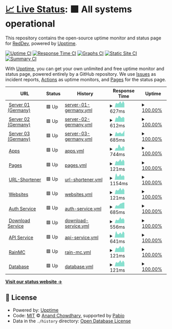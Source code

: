 # [📈 Live Status](https://Re2Dev.github.io/Uptime-Monitor): <!--live status--> **🟩 All systems operational**

This repository contains the open-source uptime monitor and status page for [RedDev](https://about.re2dev.de/github), powered by [Upptime](https://github.com/upptime/upptime).

[![Uptime CI](https://github.com/Re2Dev/Uptime-Monitor/workflows/Uptime%20CI/badge.svg)](https://github.com/Re2Dev/Uptime-Monitor/actions?query=workflow%3A%22Uptime+CI%22)
[![Response Time CI](https://github.com/Re2Dev/Uptime-Monitor/workflows/Response%20Time%20CI/badge.svg)](https://github.com/Re2Dev/Uptime-Monitor/actions?query=workflow%3A%22Response+Time+CI%22)
[![Graphs CI](https://github.com/Re2Dev/Uptime-Monitor/workflows/Graphs%20CI/badge.svg)](https://github.com/Re2Dev/Uptime-Monitor/actions?query=workflow%3A%22Graphs+CI%22)
[![Static Site CI](https://github.com/Re2Dev/Uptime-Monitor/workflows/Static%20Site%20CI/badge.svg)](https://github.com/Re2Dev/Uptime-Monitor/actions?query=workflow%3A%22Static+Site+CI%22)
[![Summary CI](https://github.com/Re2Dev/Uptime-Monitor/workflows/Summary%20CI/badge.svg)](https://github.com/Re2Dev/Uptime-Monitor/actions?query=workflow%3A%22Summary+CI%22)

With [Upptime](https://upptime.js.org), you can get your own unlimited and free uptime monitor and status page, powered entirely by a GitHub repository. We use [Issues](https://github.com/Re2Dev/Uptime-Monitor/issues) as incident reports, [Actions](https://github.com/Re2Dev/Uptime-Monitor/actions) as uptime monitors, and [Pages](https://Re2Dev.github.io/Uptime-Monitor) for the status page.

<!--start: status pages-->
<!-- This summary is generated by Upptime (https://github.com/upptime/upptime) -->
<!-- Do not edit this manually, your changes will be overwritten -->
<!-- prettier-ignore -->
| URL | Status | History | Response Time | Uptime |
| --- | ------ | ------- | ------------- | ------ |
| <img alt="" src="https://icons.duckduckgo.com/ip3/de-01.host.re2volve.de.ico" height="13"> [Server 01 (Germany)](https://DE-01.host.re2volve.de/status) | 🟩 Up | [server-01-germany.yml](https://github.com/Re2Dev/Uptime-Monitor/commits/HEAD/history/server-01-germany.yml) | <details><summary><img alt="Response time graph" src="./graphs/server-01-germany/response-time-week.png" height="20"> 627ms</summary><br><a href="https://Re2Dev.github.io/Uptime-Monitor/history/server-01-germany"><img alt="Response time 691" src="https://img.shields.io/endpoint?url=https%3A%2F%2Fraw.githubusercontent.com%2FRe2Dev%2FUptime-Monitor%2FHEAD%2Fapi%2Fserver-01-germany%2Fresponse-time.json"></a><br><a href="https://Re2Dev.github.io/Uptime-Monitor/history/server-01-germany"><img alt="24-hour response time 530" src="https://img.shields.io/endpoint?url=https%3A%2F%2Fraw.githubusercontent.com%2FRe2Dev%2FUptime-Monitor%2FHEAD%2Fapi%2Fserver-01-germany%2Fresponse-time-day.json"></a><br><a href="https://Re2Dev.github.io/Uptime-Monitor/history/server-01-germany"><img alt="7-day response time 627" src="https://img.shields.io/endpoint?url=https%3A%2F%2Fraw.githubusercontent.com%2FRe2Dev%2FUptime-Monitor%2FHEAD%2Fapi%2Fserver-01-germany%2Fresponse-time-week.json"></a><br><a href="https://Re2Dev.github.io/Uptime-Monitor/history/server-01-germany"><img alt="30-day response time 675" src="https://img.shields.io/endpoint?url=https%3A%2F%2Fraw.githubusercontent.com%2FRe2Dev%2FUptime-Monitor%2FHEAD%2Fapi%2Fserver-01-germany%2Fresponse-time-month.json"></a><br><a href="https://Re2Dev.github.io/Uptime-Monitor/history/server-01-germany"><img alt="1-year response time 691" src="https://img.shields.io/endpoint?url=https%3A%2F%2Fraw.githubusercontent.com%2FRe2Dev%2FUptime-Monitor%2FHEAD%2Fapi%2Fserver-01-germany%2Fresponse-time-year.json"></a></details> | <details><summary><a href="https://Re2Dev.github.io/Uptime-Monitor/history/server-01-germany">100.00%</a></summary><a href="https://Re2Dev.github.io/Uptime-Monitor/history/server-01-germany"><img alt="All-time uptime 98.93%" src="https://img.shields.io/endpoint?url=https%3A%2F%2Fraw.githubusercontent.com%2FRe2Dev%2FUptime-Monitor%2FHEAD%2Fapi%2Fserver-01-germany%2Fuptime.json"></a><br><a href="https://Re2Dev.github.io/Uptime-Monitor/history/server-01-germany"><img alt="24-hour uptime 100.00%" src="https://img.shields.io/endpoint?url=https%3A%2F%2Fraw.githubusercontent.com%2FRe2Dev%2FUptime-Monitor%2FHEAD%2Fapi%2Fserver-01-germany%2Fuptime-day.json"></a><br><a href="https://Re2Dev.github.io/Uptime-Monitor/history/server-01-germany"><img alt="7-day uptime 100.00%" src="https://img.shields.io/endpoint?url=https%3A%2F%2Fraw.githubusercontent.com%2FRe2Dev%2FUptime-Monitor%2FHEAD%2Fapi%2Fserver-01-germany%2Fuptime-week.json"></a><br><a href="https://Re2Dev.github.io/Uptime-Monitor/history/server-01-germany"><img alt="30-day uptime 98.08%" src="https://img.shields.io/endpoint?url=https%3A%2F%2Fraw.githubusercontent.com%2FRe2Dev%2FUptime-Monitor%2FHEAD%2Fapi%2Fserver-01-germany%2Fuptime-month.json"></a><br><a href="https://Re2Dev.github.io/Uptime-Monitor/history/server-01-germany"><img alt="1-year uptime 98.93%" src="https://img.shields.io/endpoint?url=https%3A%2F%2Fraw.githubusercontent.com%2FRe2Dev%2FUptime-Monitor%2FHEAD%2Fapi%2Fserver-01-germany%2Fuptime-year.json"></a></details>
| <img alt="" src="https://icons.duckduckgo.com/ip3/de-02.host.re2volve.de.ico" height="13"> [Server 02 (Germany)](https://DE-02.host.re2volve.de/status) | 🟩 Up | [server-02-germany.yml](https://github.com/Re2Dev/Uptime-Monitor/commits/HEAD/history/server-02-germany.yml) | <details><summary><img alt="Response time graph" src="./graphs/server-02-germany/response-time-week.png" height="20"> 612ms</summary><br><a href="https://Re2Dev.github.io/Uptime-Monitor/history/server-02-germany"><img alt="Response time 666" src="https://img.shields.io/endpoint?url=https%3A%2F%2Fraw.githubusercontent.com%2FRe2Dev%2FUptime-Monitor%2FHEAD%2Fapi%2Fserver-02-germany%2Fresponse-time.json"></a><br><a href="https://Re2Dev.github.io/Uptime-Monitor/history/server-02-germany"><img alt="24-hour response time 527" src="https://img.shields.io/endpoint?url=https%3A%2F%2Fraw.githubusercontent.com%2FRe2Dev%2FUptime-Monitor%2FHEAD%2Fapi%2Fserver-02-germany%2Fresponse-time-day.json"></a><br><a href="https://Re2Dev.github.io/Uptime-Monitor/history/server-02-germany"><img alt="7-day response time 612" src="https://img.shields.io/endpoint?url=https%3A%2F%2Fraw.githubusercontent.com%2FRe2Dev%2FUptime-Monitor%2FHEAD%2Fapi%2Fserver-02-germany%2Fresponse-time-week.json"></a><br><a href="https://Re2Dev.github.io/Uptime-Monitor/history/server-02-germany"><img alt="30-day response time 634" src="https://img.shields.io/endpoint?url=https%3A%2F%2Fraw.githubusercontent.com%2FRe2Dev%2FUptime-Monitor%2FHEAD%2Fapi%2Fserver-02-germany%2Fresponse-time-month.json"></a><br><a href="https://Re2Dev.github.io/Uptime-Monitor/history/server-02-germany"><img alt="1-year response time 666" src="https://img.shields.io/endpoint?url=https%3A%2F%2Fraw.githubusercontent.com%2FRe2Dev%2FUptime-Monitor%2FHEAD%2Fapi%2Fserver-02-germany%2Fresponse-time-year.json"></a></details> | <details><summary><a href="https://Re2Dev.github.io/Uptime-Monitor/history/server-02-germany">100.00%</a></summary><a href="https://Re2Dev.github.io/Uptime-Monitor/history/server-02-germany"><img alt="All-time uptime 98.93%" src="https://img.shields.io/endpoint?url=https%3A%2F%2Fraw.githubusercontent.com%2FRe2Dev%2FUptime-Monitor%2FHEAD%2Fapi%2Fserver-02-germany%2Fuptime.json"></a><br><a href="https://Re2Dev.github.io/Uptime-Monitor/history/server-02-germany"><img alt="24-hour uptime 100.00%" src="https://img.shields.io/endpoint?url=https%3A%2F%2Fraw.githubusercontent.com%2FRe2Dev%2FUptime-Monitor%2FHEAD%2Fapi%2Fserver-02-germany%2Fuptime-day.json"></a><br><a href="https://Re2Dev.github.io/Uptime-Monitor/history/server-02-germany"><img alt="7-day uptime 100.00%" src="https://img.shields.io/endpoint?url=https%3A%2F%2Fraw.githubusercontent.com%2FRe2Dev%2FUptime-Monitor%2FHEAD%2Fapi%2Fserver-02-germany%2Fuptime-week.json"></a><br><a href="https://Re2Dev.github.io/Uptime-Monitor/history/server-02-germany"><img alt="30-day uptime 98.08%" src="https://img.shields.io/endpoint?url=https%3A%2F%2Fraw.githubusercontent.com%2FRe2Dev%2FUptime-Monitor%2FHEAD%2Fapi%2Fserver-02-germany%2Fuptime-month.json"></a><br><a href="https://Re2Dev.github.io/Uptime-Monitor/history/server-02-germany"><img alt="1-year uptime 98.93%" src="https://img.shields.io/endpoint?url=https%3A%2F%2Fraw.githubusercontent.com%2FRe2Dev%2FUptime-Monitor%2FHEAD%2Fapi%2Fserver-02-germany%2Fuptime-year.json"></a></details>
| <img alt="" src="https://icons.duckduckgo.com/ip3/de-03.host.re2volve.de.ico" height="13"> [Server 03 (Germany)](https://DE-03.host.re2volve.de/status) | 🟩 Up | [server-03-germany.yml](https://github.com/Re2Dev/Uptime-Monitor/commits/HEAD/history/server-03-germany.yml) | <details><summary><img alt="Response time graph" src="./graphs/server-03-germany/response-time-week.png" height="20"> 685ms</summary><br><a href="https://Re2Dev.github.io/Uptime-Monitor/history/server-03-germany"><img alt="Response time 651" src="https://img.shields.io/endpoint?url=https%3A%2F%2Fraw.githubusercontent.com%2FRe2Dev%2FUptime-Monitor%2FHEAD%2Fapi%2Fserver-03-germany%2Fresponse-time.json"></a><br><a href="https://Re2Dev.github.io/Uptime-Monitor/history/server-03-germany"><img alt="24-hour response time 839" src="https://img.shields.io/endpoint?url=https%3A%2F%2Fraw.githubusercontent.com%2FRe2Dev%2FUptime-Monitor%2FHEAD%2Fapi%2Fserver-03-germany%2Fresponse-time-day.json"></a><br><a href="https://Re2Dev.github.io/Uptime-Monitor/history/server-03-germany"><img alt="7-day response time 685" src="https://img.shields.io/endpoint?url=https%3A%2F%2Fraw.githubusercontent.com%2FRe2Dev%2FUptime-Monitor%2FHEAD%2Fapi%2Fserver-03-germany%2Fresponse-time-week.json"></a><br><a href="https://Re2Dev.github.io/Uptime-Monitor/history/server-03-germany"><img alt="30-day response time 674" src="https://img.shields.io/endpoint?url=https%3A%2F%2Fraw.githubusercontent.com%2FRe2Dev%2FUptime-Monitor%2FHEAD%2Fapi%2Fserver-03-germany%2Fresponse-time-month.json"></a><br><a href="https://Re2Dev.github.io/Uptime-Monitor/history/server-03-germany"><img alt="1-year response time 651" src="https://img.shields.io/endpoint?url=https%3A%2F%2Fraw.githubusercontent.com%2FRe2Dev%2FUptime-Monitor%2FHEAD%2Fapi%2Fserver-03-germany%2Fresponse-time-year.json"></a></details> | <details><summary><a href="https://Re2Dev.github.io/Uptime-Monitor/history/server-03-germany">100.00%</a></summary><a href="https://Re2Dev.github.io/Uptime-Monitor/history/server-03-germany"><img alt="All-time uptime 98.93%" src="https://img.shields.io/endpoint?url=https%3A%2F%2Fraw.githubusercontent.com%2FRe2Dev%2FUptime-Monitor%2FHEAD%2Fapi%2Fserver-03-germany%2Fuptime.json"></a><br><a href="https://Re2Dev.github.io/Uptime-Monitor/history/server-03-germany"><img alt="24-hour uptime 100.00%" src="https://img.shields.io/endpoint?url=https%3A%2F%2Fraw.githubusercontent.com%2FRe2Dev%2FUptime-Monitor%2FHEAD%2Fapi%2Fserver-03-germany%2Fuptime-day.json"></a><br><a href="https://Re2Dev.github.io/Uptime-Monitor/history/server-03-germany"><img alt="7-day uptime 100.00%" src="https://img.shields.io/endpoint?url=https%3A%2F%2Fraw.githubusercontent.com%2FRe2Dev%2FUptime-Monitor%2FHEAD%2Fapi%2Fserver-03-germany%2Fuptime-week.json"></a><br><a href="https://Re2Dev.github.io/Uptime-Monitor/history/server-03-germany"><img alt="30-day uptime 98.08%" src="https://img.shields.io/endpoint?url=https%3A%2F%2Fraw.githubusercontent.com%2FRe2Dev%2FUptime-Monitor%2FHEAD%2Fapi%2Fserver-03-germany%2Fuptime-month.json"></a><br><a href="https://Re2Dev.github.io/Uptime-Monitor/history/server-03-germany"><img alt="1-year uptime 98.93%" src="https://img.shields.io/endpoint?url=https%3A%2F%2Fraw.githubusercontent.com%2FRe2Dev%2FUptime-Monitor%2FHEAD%2Fapi%2Fserver-03-germany%2Fuptime-year.json"></a></details>
| <img alt="" src="https://icons.duckduckgo.com/ip3/status.re2volve.de.ico" height="13"> [Apps](https://status.re2volve.de/api/apps) | 🟩 Up | [apps.yml](https://github.com/Re2Dev/Uptime-Monitor/commits/HEAD/history/apps.yml) | <details><summary><img alt="Response time graph" src="./graphs/apps/response-time-week.png" height="20"> 744ms</summary><br><a href="https://Re2Dev.github.io/Uptime-Monitor/history/apps"><img alt="Response time 667" src="https://img.shields.io/endpoint?url=https%3A%2F%2Fraw.githubusercontent.com%2FRe2Dev%2FUptime-Monitor%2FHEAD%2Fapi%2Fapps%2Fresponse-time.json"></a><br><a href="https://Re2Dev.github.io/Uptime-Monitor/history/apps"><img alt="24-hour response time 429" src="https://img.shields.io/endpoint?url=https%3A%2F%2Fraw.githubusercontent.com%2FRe2Dev%2FUptime-Monitor%2FHEAD%2Fapi%2Fapps%2Fresponse-time-day.json"></a><br><a href="https://Re2Dev.github.io/Uptime-Monitor/history/apps"><img alt="7-day response time 744" src="https://img.shields.io/endpoint?url=https%3A%2F%2Fraw.githubusercontent.com%2FRe2Dev%2FUptime-Monitor%2FHEAD%2Fapi%2Fapps%2Fresponse-time-week.json"></a><br><a href="https://Re2Dev.github.io/Uptime-Monitor/history/apps"><img alt="30-day response time 684" src="https://img.shields.io/endpoint?url=https%3A%2F%2Fraw.githubusercontent.com%2FRe2Dev%2FUptime-Monitor%2FHEAD%2Fapi%2Fapps%2Fresponse-time-month.json"></a><br><a href="https://Re2Dev.github.io/Uptime-Monitor/history/apps"><img alt="1-year response time 667" src="https://img.shields.io/endpoint?url=https%3A%2F%2Fraw.githubusercontent.com%2FRe2Dev%2FUptime-Monitor%2FHEAD%2Fapi%2Fapps%2Fresponse-time-year.json"></a></details> | <details><summary><a href="https://Re2Dev.github.io/Uptime-Monitor/history/apps">100.00%</a></summary><a href="https://Re2Dev.github.io/Uptime-Monitor/history/apps"><img alt="All-time uptime 98.93%" src="https://img.shields.io/endpoint?url=https%3A%2F%2Fraw.githubusercontent.com%2FRe2Dev%2FUptime-Monitor%2FHEAD%2Fapi%2Fapps%2Fuptime.json"></a><br><a href="https://Re2Dev.github.io/Uptime-Monitor/history/apps"><img alt="24-hour uptime 100.00%" src="https://img.shields.io/endpoint?url=https%3A%2F%2Fraw.githubusercontent.com%2FRe2Dev%2FUptime-Monitor%2FHEAD%2Fapi%2Fapps%2Fuptime-day.json"></a><br><a href="https://Re2Dev.github.io/Uptime-Monitor/history/apps"><img alt="7-day uptime 100.00%" src="https://img.shields.io/endpoint?url=https%3A%2F%2Fraw.githubusercontent.com%2FRe2Dev%2FUptime-Monitor%2FHEAD%2Fapi%2Fapps%2Fuptime-week.json"></a><br><a href="https://Re2Dev.github.io/Uptime-Monitor/history/apps"><img alt="30-day uptime 98.09%" src="https://img.shields.io/endpoint?url=https%3A%2F%2Fraw.githubusercontent.com%2FRe2Dev%2FUptime-Monitor%2FHEAD%2Fapi%2Fapps%2Fuptime-month.json"></a><br><a href="https://Re2Dev.github.io/Uptime-Monitor/history/apps"><img alt="1-year uptime 98.93%" src="https://img.shields.io/endpoint?url=https%3A%2F%2Fraw.githubusercontent.com%2FRe2Dev%2FUptime-Monitor%2FHEAD%2Fapi%2Fapps%2Fuptime-year.json"></a></details>
| <img alt="" src="https://icons.duckduckgo.com/ip3/status.re2volve.de.ico" height="13"> [Pages](https://status.re2volve.de/api/pages) | 🟩 Up | [pages.yml](https://github.com/Re2Dev/Uptime-Monitor/commits/HEAD/history/pages.yml) | <details><summary><img alt="Response time graph" src="./graphs/pages/response-time-week.png" height="20"> 121ms</summary><br><a href="https://Re2Dev.github.io/Uptime-Monitor/history/pages"><img alt="Response time 125" src="https://img.shields.io/endpoint?url=https%3A%2F%2Fraw.githubusercontent.com%2FRe2Dev%2FUptime-Monitor%2FHEAD%2Fapi%2Fpages%2Fresponse-time.json"></a><br><a href="https://Re2Dev.github.io/Uptime-Monitor/history/pages"><img alt="24-hour response time 103" src="https://img.shields.io/endpoint?url=https%3A%2F%2Fraw.githubusercontent.com%2FRe2Dev%2FUptime-Monitor%2FHEAD%2Fapi%2Fpages%2Fresponse-time-day.json"></a><br><a href="https://Re2Dev.github.io/Uptime-Monitor/history/pages"><img alt="7-day response time 121" src="https://img.shields.io/endpoint?url=https%3A%2F%2Fraw.githubusercontent.com%2FRe2Dev%2FUptime-Monitor%2FHEAD%2Fapi%2Fpages%2Fresponse-time-week.json"></a><br><a href="https://Re2Dev.github.io/Uptime-Monitor/history/pages"><img alt="30-day response time 128" src="https://img.shields.io/endpoint?url=https%3A%2F%2Fraw.githubusercontent.com%2FRe2Dev%2FUptime-Monitor%2FHEAD%2Fapi%2Fpages%2Fresponse-time-month.json"></a><br><a href="https://Re2Dev.github.io/Uptime-Monitor/history/pages"><img alt="1-year response time 125" src="https://img.shields.io/endpoint?url=https%3A%2F%2Fraw.githubusercontent.com%2FRe2Dev%2FUptime-Monitor%2FHEAD%2Fapi%2Fpages%2Fresponse-time-year.json"></a></details> | <details><summary><a href="https://Re2Dev.github.io/Uptime-Monitor/history/pages">100.00%</a></summary><a href="https://Re2Dev.github.io/Uptime-Monitor/history/pages"><img alt="All-time uptime 98.93%" src="https://img.shields.io/endpoint?url=https%3A%2F%2Fraw.githubusercontent.com%2FRe2Dev%2FUptime-Monitor%2FHEAD%2Fapi%2Fpages%2Fuptime.json"></a><br><a href="https://Re2Dev.github.io/Uptime-Monitor/history/pages"><img alt="24-hour uptime 100.00%" src="https://img.shields.io/endpoint?url=https%3A%2F%2Fraw.githubusercontent.com%2FRe2Dev%2FUptime-Monitor%2FHEAD%2Fapi%2Fpages%2Fuptime-day.json"></a><br><a href="https://Re2Dev.github.io/Uptime-Monitor/history/pages"><img alt="7-day uptime 100.00%" src="https://img.shields.io/endpoint?url=https%3A%2F%2Fraw.githubusercontent.com%2FRe2Dev%2FUptime-Monitor%2FHEAD%2Fapi%2Fpages%2Fuptime-week.json"></a><br><a href="https://Re2Dev.github.io/Uptime-Monitor/history/pages"><img alt="30-day uptime 98.09%" src="https://img.shields.io/endpoint?url=https%3A%2F%2Fraw.githubusercontent.com%2FRe2Dev%2FUptime-Monitor%2FHEAD%2Fapi%2Fpages%2Fuptime-month.json"></a><br><a href="https://Re2Dev.github.io/Uptime-Monitor/history/pages"><img alt="1-year uptime 98.93%" src="https://img.shields.io/endpoint?url=https%3A%2F%2Fraw.githubusercontent.com%2FRe2Dev%2FUptime-Monitor%2FHEAD%2Fapi%2Fpages%2Fuptime-year.json"></a></details>
| <img alt="" src="https://icons.duckduckgo.com/ip3/link.re2volve.de.ico" height="13"> [URL-Shortener](https://link.re2volve.de/status) | 🟩 Up | [url-shortener.yml](https://github.com/Re2Dev/Uptime-Monitor/commits/HEAD/history/url-shortener.yml) | <details><summary><img alt="Response time graph" src="./graphs/url-shortener/response-time-week.png" height="20"> 1154ms</summary><br><a href="https://Re2Dev.github.io/Uptime-Monitor/history/url-shortener"><img alt="Response time 665" src="https://img.shields.io/endpoint?url=https%3A%2F%2Fraw.githubusercontent.com%2FRe2Dev%2FUptime-Monitor%2FHEAD%2Fapi%2Furl-shortener%2Fresponse-time.json"></a><br><a href="https://Re2Dev.github.io/Uptime-Monitor/history/url-shortener"><img alt="24-hour response time 4458" src="https://img.shields.io/endpoint?url=https%3A%2F%2Fraw.githubusercontent.com%2FRe2Dev%2FUptime-Monitor%2FHEAD%2Fapi%2Furl-shortener%2Fresponse-time-day.json"></a><br><a href="https://Re2Dev.github.io/Uptime-Monitor/history/url-shortener"><img alt="7-day response time 1154" src="https://img.shields.io/endpoint?url=https%3A%2F%2Fraw.githubusercontent.com%2FRe2Dev%2FUptime-Monitor%2FHEAD%2Fapi%2Furl-shortener%2Fresponse-time-week.json"></a><br><a href="https://Re2Dev.github.io/Uptime-Monitor/history/url-shortener"><img alt="30-day response time 769" src="https://img.shields.io/endpoint?url=https%3A%2F%2Fraw.githubusercontent.com%2FRe2Dev%2FUptime-Monitor%2FHEAD%2Fapi%2Furl-shortener%2Fresponse-time-month.json"></a><br><a href="https://Re2Dev.github.io/Uptime-Monitor/history/url-shortener"><img alt="1-year response time 665" src="https://img.shields.io/endpoint?url=https%3A%2F%2Fraw.githubusercontent.com%2FRe2Dev%2FUptime-Monitor%2FHEAD%2Fapi%2Furl-shortener%2Fresponse-time-year.json"></a></details> | <details><summary><a href="https://Re2Dev.github.io/Uptime-Monitor/history/url-shortener">100.00%</a></summary><a href="https://Re2Dev.github.io/Uptime-Monitor/history/url-shortener"><img alt="All-time uptime 98.93%" src="https://img.shields.io/endpoint?url=https%3A%2F%2Fraw.githubusercontent.com%2FRe2Dev%2FUptime-Monitor%2FHEAD%2Fapi%2Furl-shortener%2Fuptime.json"></a><br><a href="https://Re2Dev.github.io/Uptime-Monitor/history/url-shortener"><img alt="24-hour uptime 100.00%" src="https://img.shields.io/endpoint?url=https%3A%2F%2Fraw.githubusercontent.com%2FRe2Dev%2FUptime-Monitor%2FHEAD%2Fapi%2Furl-shortener%2Fuptime-day.json"></a><br><a href="https://Re2Dev.github.io/Uptime-Monitor/history/url-shortener"><img alt="7-day uptime 100.00%" src="https://img.shields.io/endpoint?url=https%3A%2F%2Fraw.githubusercontent.com%2FRe2Dev%2FUptime-Monitor%2FHEAD%2Fapi%2Furl-shortener%2Fuptime-week.json"></a><br><a href="https://Re2Dev.github.io/Uptime-Monitor/history/url-shortener"><img alt="30-day uptime 98.09%" src="https://img.shields.io/endpoint?url=https%3A%2F%2Fraw.githubusercontent.com%2FRe2Dev%2FUptime-Monitor%2FHEAD%2Fapi%2Furl-shortener%2Fuptime-month.json"></a><br><a href="https://Re2Dev.github.io/Uptime-Monitor/history/url-shortener"><img alt="1-year uptime 98.93%" src="https://img.shields.io/endpoint?url=https%3A%2F%2Fraw.githubusercontent.com%2FRe2Dev%2FUptime-Monitor%2FHEAD%2Fapi%2Furl-shortener%2Fuptime-year.json"></a></details>
| <img alt="" src="https://icons.duckduckgo.com/ip3/status.re2volve.de.ico" height="13"> [Websites](https://status.re2volve.de/api/websites) | 🟩 Up | [websites.yml](https://github.com/Re2Dev/Uptime-Monitor/commits/HEAD/history/websites.yml) | <details><summary><img alt="Response time graph" src="./graphs/websites/response-time-week.png" height="20"> 121ms</summary><br><a href="https://Re2Dev.github.io/Uptime-Monitor/history/websites"><img alt="Response time 126" src="https://img.shields.io/endpoint?url=https%3A%2F%2Fraw.githubusercontent.com%2FRe2Dev%2FUptime-Monitor%2FHEAD%2Fapi%2Fwebsites%2Fresponse-time.json"></a><br><a href="https://Re2Dev.github.io/Uptime-Monitor/history/websites"><img alt="24-hour response time 105" src="https://img.shields.io/endpoint?url=https%3A%2F%2Fraw.githubusercontent.com%2FRe2Dev%2FUptime-Monitor%2FHEAD%2Fapi%2Fwebsites%2Fresponse-time-day.json"></a><br><a href="https://Re2Dev.github.io/Uptime-Monitor/history/websites"><img alt="7-day response time 121" src="https://img.shields.io/endpoint?url=https%3A%2F%2Fraw.githubusercontent.com%2FRe2Dev%2FUptime-Monitor%2FHEAD%2Fapi%2Fwebsites%2Fresponse-time-week.json"></a><br><a href="https://Re2Dev.github.io/Uptime-Monitor/history/websites"><img alt="30-day response time 128" src="https://img.shields.io/endpoint?url=https%3A%2F%2Fraw.githubusercontent.com%2FRe2Dev%2FUptime-Monitor%2FHEAD%2Fapi%2Fwebsites%2Fresponse-time-month.json"></a><br><a href="https://Re2Dev.github.io/Uptime-Monitor/history/websites"><img alt="1-year response time 126" src="https://img.shields.io/endpoint?url=https%3A%2F%2Fraw.githubusercontent.com%2FRe2Dev%2FUptime-Monitor%2FHEAD%2Fapi%2Fwebsites%2Fresponse-time-year.json"></a></details> | <details><summary><a href="https://Re2Dev.github.io/Uptime-Monitor/history/websites">100.00%</a></summary><a href="https://Re2Dev.github.io/Uptime-Monitor/history/websites"><img alt="All-time uptime 98.94%" src="https://img.shields.io/endpoint?url=https%3A%2F%2Fraw.githubusercontent.com%2FRe2Dev%2FUptime-Monitor%2FHEAD%2Fapi%2Fwebsites%2Fuptime.json"></a><br><a href="https://Re2Dev.github.io/Uptime-Monitor/history/websites"><img alt="24-hour uptime 100.00%" src="https://img.shields.io/endpoint?url=https%3A%2F%2Fraw.githubusercontent.com%2FRe2Dev%2FUptime-Monitor%2FHEAD%2Fapi%2Fwebsites%2Fuptime-day.json"></a><br><a href="https://Re2Dev.github.io/Uptime-Monitor/history/websites"><img alt="7-day uptime 100.00%" src="https://img.shields.io/endpoint?url=https%3A%2F%2Fraw.githubusercontent.com%2FRe2Dev%2FUptime-Monitor%2FHEAD%2Fapi%2Fwebsites%2Fuptime-week.json"></a><br><a href="https://Re2Dev.github.io/Uptime-Monitor/history/websites"><img alt="30-day uptime 98.09%" src="https://img.shields.io/endpoint?url=https%3A%2F%2Fraw.githubusercontent.com%2FRe2Dev%2FUptime-Monitor%2FHEAD%2Fapi%2Fwebsites%2Fuptime-month.json"></a><br><a href="https://Re2Dev.github.io/Uptime-Monitor/history/websites"><img alt="1-year uptime 98.94%" src="https://img.shields.io/endpoint?url=https%3A%2F%2Fraw.githubusercontent.com%2FRe2Dev%2FUptime-Monitor%2FHEAD%2Fapi%2Fwebsites%2Fuptime-year.json"></a></details>
| <img alt="" src="https://icons.duckduckgo.com/ip3/auth.re2volve.de.ico" height="13"> [Auth Service](https://auth.re2volve.de/status) | 🟩 Up | [auth-service.yml](https://github.com/Re2Dev/Uptime-Monitor/commits/HEAD/history/auth-service.yml) | <details><summary><img alt="Response time graph" src="./graphs/auth-service/response-time-week.png" height="20"> 685ms</summary><br><a href="https://Re2Dev.github.io/Uptime-Monitor/history/auth-service"><img alt="Response time 625" src="https://img.shields.io/endpoint?url=https%3A%2F%2Fraw.githubusercontent.com%2FRe2Dev%2FUptime-Monitor%2FHEAD%2Fapi%2Fauth-service%2Fresponse-time.json"></a><br><a href="https://Re2Dev.github.io/Uptime-Monitor/history/auth-service"><img alt="24-hour response time 525" src="https://img.shields.io/endpoint?url=https%3A%2F%2Fraw.githubusercontent.com%2FRe2Dev%2FUptime-Monitor%2FHEAD%2Fapi%2Fauth-service%2Fresponse-time-day.json"></a><br><a href="https://Re2Dev.github.io/Uptime-Monitor/history/auth-service"><img alt="7-day response time 685" src="https://img.shields.io/endpoint?url=https%3A%2F%2Fraw.githubusercontent.com%2FRe2Dev%2FUptime-Monitor%2FHEAD%2Fapi%2Fauth-service%2Fresponse-time-week.json"></a><br><a href="https://Re2Dev.github.io/Uptime-Monitor/history/auth-service"><img alt="30-day response time 646" src="https://img.shields.io/endpoint?url=https%3A%2F%2Fraw.githubusercontent.com%2FRe2Dev%2FUptime-Monitor%2FHEAD%2Fapi%2Fauth-service%2Fresponse-time-month.json"></a><br><a href="https://Re2Dev.github.io/Uptime-Monitor/history/auth-service"><img alt="1-year response time 625" src="https://img.shields.io/endpoint?url=https%3A%2F%2Fraw.githubusercontent.com%2FRe2Dev%2FUptime-Monitor%2FHEAD%2Fapi%2Fauth-service%2Fresponse-time-year.json"></a></details> | <details><summary><a href="https://Re2Dev.github.io/Uptime-Monitor/history/auth-service">100.00%</a></summary><a href="https://Re2Dev.github.io/Uptime-Monitor/history/auth-service"><img alt="All-time uptime 98.94%" src="https://img.shields.io/endpoint?url=https%3A%2F%2Fraw.githubusercontent.com%2FRe2Dev%2FUptime-Monitor%2FHEAD%2Fapi%2Fauth-service%2Fuptime.json"></a><br><a href="https://Re2Dev.github.io/Uptime-Monitor/history/auth-service"><img alt="24-hour uptime 100.00%" src="https://img.shields.io/endpoint?url=https%3A%2F%2Fraw.githubusercontent.com%2FRe2Dev%2FUptime-Monitor%2FHEAD%2Fapi%2Fauth-service%2Fuptime-day.json"></a><br><a href="https://Re2Dev.github.io/Uptime-Monitor/history/auth-service"><img alt="7-day uptime 100.00%" src="https://img.shields.io/endpoint?url=https%3A%2F%2Fraw.githubusercontent.com%2FRe2Dev%2FUptime-Monitor%2FHEAD%2Fapi%2Fauth-service%2Fuptime-week.json"></a><br><a href="https://Re2Dev.github.io/Uptime-Monitor/history/auth-service"><img alt="30-day uptime 98.09%" src="https://img.shields.io/endpoint?url=https%3A%2F%2Fraw.githubusercontent.com%2FRe2Dev%2FUptime-Monitor%2FHEAD%2Fapi%2Fauth-service%2Fuptime-month.json"></a><br><a href="https://Re2Dev.github.io/Uptime-Monitor/history/auth-service"><img alt="1-year uptime 98.94%" src="https://img.shields.io/endpoint?url=https%3A%2F%2Fraw.githubusercontent.com%2FRe2Dev%2FUptime-Monitor%2FHEAD%2Fapi%2Fauth-service%2Fuptime-year.json"></a></details>
| <img alt="" src="https://icons.duckduckgo.com/ip3/get.re2volve.de.ico" height="13"> [Download Service](https://get.re2volve.de/status) | 🟩 Up | [download-service.yml](https://github.com/Re2Dev/Uptime-Monitor/commits/HEAD/history/download-service.yml) | <details><summary><img alt="Response time graph" src="./graphs/download-service/response-time-week.png" height="20"> 556ms</summary><br><a href="https://Re2Dev.github.io/Uptime-Monitor/history/download-service"><img alt="Response time 602" src="https://img.shields.io/endpoint?url=https%3A%2F%2Fraw.githubusercontent.com%2FRe2Dev%2FUptime-Monitor%2FHEAD%2Fapi%2Fdownload-service%2Fresponse-time.json"></a><br><a href="https://Re2Dev.github.io/Uptime-Monitor/history/download-service"><img alt="24-hour response time 549" src="https://img.shields.io/endpoint?url=https%3A%2F%2Fraw.githubusercontent.com%2FRe2Dev%2FUptime-Monitor%2FHEAD%2Fapi%2Fdownload-service%2Fresponse-time-day.json"></a><br><a href="https://Re2Dev.github.io/Uptime-Monitor/history/download-service"><img alt="7-day response time 556" src="https://img.shields.io/endpoint?url=https%3A%2F%2Fraw.githubusercontent.com%2FRe2Dev%2FUptime-Monitor%2FHEAD%2Fapi%2Fdownload-service%2Fresponse-time-week.json"></a><br><a href="https://Re2Dev.github.io/Uptime-Monitor/history/download-service"><img alt="30-day response time 599" src="https://img.shields.io/endpoint?url=https%3A%2F%2Fraw.githubusercontent.com%2FRe2Dev%2FUptime-Monitor%2FHEAD%2Fapi%2Fdownload-service%2Fresponse-time-month.json"></a><br><a href="https://Re2Dev.github.io/Uptime-Monitor/history/download-service"><img alt="1-year response time 602" src="https://img.shields.io/endpoint?url=https%3A%2F%2Fraw.githubusercontent.com%2FRe2Dev%2FUptime-Monitor%2FHEAD%2Fapi%2Fdownload-service%2Fresponse-time-year.json"></a></details> | <details><summary><a href="https://Re2Dev.github.io/Uptime-Monitor/history/download-service">100.00%</a></summary><a href="https://Re2Dev.github.io/Uptime-Monitor/history/download-service"><img alt="All-time uptime 98.94%" src="https://img.shields.io/endpoint?url=https%3A%2F%2Fraw.githubusercontent.com%2FRe2Dev%2FUptime-Monitor%2FHEAD%2Fapi%2Fdownload-service%2Fuptime.json"></a><br><a href="https://Re2Dev.github.io/Uptime-Monitor/history/download-service"><img alt="24-hour uptime 100.00%" src="https://img.shields.io/endpoint?url=https%3A%2F%2Fraw.githubusercontent.com%2FRe2Dev%2FUptime-Monitor%2FHEAD%2Fapi%2Fdownload-service%2Fuptime-day.json"></a><br><a href="https://Re2Dev.github.io/Uptime-Monitor/history/download-service"><img alt="7-day uptime 100.00%" src="https://img.shields.io/endpoint?url=https%3A%2F%2Fraw.githubusercontent.com%2FRe2Dev%2FUptime-Monitor%2FHEAD%2Fapi%2Fdownload-service%2Fuptime-week.json"></a><br><a href="https://Re2Dev.github.io/Uptime-Monitor/history/download-service"><img alt="30-day uptime 98.09%" src="https://img.shields.io/endpoint?url=https%3A%2F%2Fraw.githubusercontent.com%2FRe2Dev%2FUptime-Monitor%2FHEAD%2Fapi%2Fdownload-service%2Fuptime-month.json"></a><br><a href="https://Re2Dev.github.io/Uptime-Monitor/history/download-service"><img alt="1-year uptime 98.94%" src="https://img.shields.io/endpoint?url=https%3A%2F%2Fraw.githubusercontent.com%2FRe2Dev%2FUptime-Monitor%2FHEAD%2Fapi%2Fdownload-service%2Fuptime-year.json"></a></details>
| <img alt="" src="https://icons.duckduckgo.com/ip3/api.re2volve.de.ico" height="13"> [API Service](https://api.re2volve.de/status) | 🟩 Up | [api-service.yml](https://github.com/Re2Dev/Uptime-Monitor/commits/HEAD/history/api-service.yml) | <details><summary><img alt="Response time graph" src="./graphs/api-service/response-time-week.png" height="20"> 641ms</summary><br><a href="https://Re2Dev.github.io/Uptime-Monitor/history/api-service"><img alt="Response time 629" src="https://img.shields.io/endpoint?url=https%3A%2F%2Fraw.githubusercontent.com%2FRe2Dev%2FUptime-Monitor%2FHEAD%2Fapi%2Fapi-service%2Fresponse-time.json"></a><br><a href="https://Re2Dev.github.io/Uptime-Monitor/history/api-service"><img alt="24-hour response time 926" src="https://img.shields.io/endpoint?url=https%3A%2F%2Fraw.githubusercontent.com%2FRe2Dev%2FUptime-Monitor%2FHEAD%2Fapi%2Fapi-service%2Fresponse-time-day.json"></a><br><a href="https://Re2Dev.github.io/Uptime-Monitor/history/api-service"><img alt="7-day response time 641" src="https://img.shields.io/endpoint?url=https%3A%2F%2Fraw.githubusercontent.com%2FRe2Dev%2FUptime-Monitor%2FHEAD%2Fapi%2Fapi-service%2Fresponse-time-week.json"></a><br><a href="https://Re2Dev.github.io/Uptime-Monitor/history/api-service"><img alt="30-day response time 667" src="https://img.shields.io/endpoint?url=https%3A%2F%2Fraw.githubusercontent.com%2FRe2Dev%2FUptime-Monitor%2FHEAD%2Fapi%2Fapi-service%2Fresponse-time-month.json"></a><br><a href="https://Re2Dev.github.io/Uptime-Monitor/history/api-service"><img alt="1-year response time 629" src="https://img.shields.io/endpoint?url=https%3A%2F%2Fraw.githubusercontent.com%2FRe2Dev%2FUptime-Monitor%2FHEAD%2Fapi%2Fapi-service%2Fresponse-time-year.json"></a></details> | <details><summary><a href="https://Re2Dev.github.io/Uptime-Monitor/history/api-service">100.00%</a></summary><a href="https://Re2Dev.github.io/Uptime-Monitor/history/api-service"><img alt="All-time uptime 98.94%" src="https://img.shields.io/endpoint?url=https%3A%2F%2Fraw.githubusercontent.com%2FRe2Dev%2FUptime-Monitor%2FHEAD%2Fapi%2Fapi-service%2Fuptime.json"></a><br><a href="https://Re2Dev.github.io/Uptime-Monitor/history/api-service"><img alt="24-hour uptime 100.00%" src="https://img.shields.io/endpoint?url=https%3A%2F%2Fraw.githubusercontent.com%2FRe2Dev%2FUptime-Monitor%2FHEAD%2Fapi%2Fapi-service%2Fuptime-day.json"></a><br><a href="https://Re2Dev.github.io/Uptime-Monitor/history/api-service"><img alt="7-day uptime 100.00%" src="https://img.shields.io/endpoint?url=https%3A%2F%2Fraw.githubusercontent.com%2FRe2Dev%2FUptime-Monitor%2FHEAD%2Fapi%2Fapi-service%2Fuptime-week.json"></a><br><a href="https://Re2Dev.github.io/Uptime-Monitor/history/api-service"><img alt="30-day uptime 98.09%" src="https://img.shields.io/endpoint?url=https%3A%2F%2Fraw.githubusercontent.com%2FRe2Dev%2FUptime-Monitor%2FHEAD%2Fapi%2Fapi-service%2Fuptime-month.json"></a><br><a href="https://Re2Dev.github.io/Uptime-Monitor/history/api-service"><img alt="1-year uptime 98.94%" src="https://img.shields.io/endpoint?url=https%3A%2F%2Fraw.githubusercontent.com%2FRe2Dev%2FUptime-Monitor%2FHEAD%2Fapi%2Fapi-service%2Fuptime-year.json"></a></details>
| <img alt="" src="https://icons.duckduckgo.com/ip3/status.re2volve.de.ico" height="13"> [RainMC](https://status.re2volve.de/api/rainmc) | 🟩 Up | [rain-mc.yml](https://github.com/Re2Dev/Uptime-Monitor/commits/HEAD/history/rain-mc.yml) | <details><summary><img alt="Response time graph" src="./graphs/rain-mc/response-time-week.png" height="20"> 121ms</summary><br><a href="https://Re2Dev.github.io/Uptime-Monitor/history/rain-mc"><img alt="Response time 126" src="https://img.shields.io/endpoint?url=https%3A%2F%2Fraw.githubusercontent.com%2FRe2Dev%2FUptime-Monitor%2FHEAD%2Fapi%2Frain-mc%2Fresponse-time.json"></a><br><a href="https://Re2Dev.github.io/Uptime-Monitor/history/rain-mc"><img alt="24-hour response time 104" src="https://img.shields.io/endpoint?url=https%3A%2F%2Fraw.githubusercontent.com%2FRe2Dev%2FUptime-Monitor%2FHEAD%2Fapi%2Frain-mc%2Fresponse-time-day.json"></a><br><a href="https://Re2Dev.github.io/Uptime-Monitor/history/rain-mc"><img alt="7-day response time 121" src="https://img.shields.io/endpoint?url=https%3A%2F%2Fraw.githubusercontent.com%2FRe2Dev%2FUptime-Monitor%2FHEAD%2Fapi%2Frain-mc%2Fresponse-time-week.json"></a><br><a href="https://Re2Dev.github.io/Uptime-Monitor/history/rain-mc"><img alt="30-day response time 128" src="https://img.shields.io/endpoint?url=https%3A%2F%2Fraw.githubusercontent.com%2FRe2Dev%2FUptime-Monitor%2FHEAD%2Fapi%2Frain-mc%2Fresponse-time-month.json"></a><br><a href="https://Re2Dev.github.io/Uptime-Monitor/history/rain-mc"><img alt="1-year response time 126" src="https://img.shields.io/endpoint?url=https%3A%2F%2Fraw.githubusercontent.com%2FRe2Dev%2FUptime-Monitor%2FHEAD%2Fapi%2Frain-mc%2Fresponse-time-year.json"></a></details> | <details><summary><a href="https://Re2Dev.github.io/Uptime-Monitor/history/rain-mc">100.00%</a></summary><a href="https://Re2Dev.github.io/Uptime-Monitor/history/rain-mc"><img alt="All-time uptime 98.94%" src="https://img.shields.io/endpoint?url=https%3A%2F%2Fraw.githubusercontent.com%2FRe2Dev%2FUptime-Monitor%2FHEAD%2Fapi%2Frain-mc%2Fuptime.json"></a><br><a href="https://Re2Dev.github.io/Uptime-Monitor/history/rain-mc"><img alt="24-hour uptime 100.00%" src="https://img.shields.io/endpoint?url=https%3A%2F%2Fraw.githubusercontent.com%2FRe2Dev%2FUptime-Monitor%2FHEAD%2Fapi%2Frain-mc%2Fuptime-day.json"></a><br><a href="https://Re2Dev.github.io/Uptime-Monitor/history/rain-mc"><img alt="7-day uptime 100.00%" src="https://img.shields.io/endpoint?url=https%3A%2F%2Fraw.githubusercontent.com%2FRe2Dev%2FUptime-Monitor%2FHEAD%2Fapi%2Frain-mc%2Fuptime-week.json"></a><br><a href="https://Re2Dev.github.io/Uptime-Monitor/history/rain-mc"><img alt="30-day uptime 98.09%" src="https://img.shields.io/endpoint?url=https%3A%2F%2Fraw.githubusercontent.com%2FRe2Dev%2FUptime-Monitor%2FHEAD%2Fapi%2Frain-mc%2Fuptime-month.json"></a><br><a href="https://Re2Dev.github.io/Uptime-Monitor/history/rain-mc"><img alt="1-year uptime 98.94%" src="https://img.shields.io/endpoint?url=https%3A%2F%2Fraw.githubusercontent.com%2FRe2Dev%2FUptime-Monitor%2FHEAD%2Fapi%2Frain-mc%2Fuptime-year.json"></a></details>
| <img alt="" src="https://icons.duckduckgo.com/ip3/status.re2volve.de.ico" height="13"> [Database](https://status.re2volve.de/api/database) | 🟩 Up | [database.yml](https://github.com/Re2Dev/Uptime-Monitor/commits/HEAD/history/database.yml) | <details><summary><img alt="Response time graph" src="./graphs/database/response-time-week.png" height="20"> 121ms</summary><br><a href="https://Re2Dev.github.io/Uptime-Monitor/history/database"><img alt="Response time 125" src="https://img.shields.io/endpoint?url=https%3A%2F%2Fraw.githubusercontent.com%2FRe2Dev%2FUptime-Monitor%2FHEAD%2Fapi%2Fdatabase%2Fresponse-time.json"></a><br><a href="https://Re2Dev.github.io/Uptime-Monitor/history/database"><img alt="24-hour response time 103" src="https://img.shields.io/endpoint?url=https%3A%2F%2Fraw.githubusercontent.com%2FRe2Dev%2FUptime-Monitor%2FHEAD%2Fapi%2Fdatabase%2Fresponse-time-day.json"></a><br><a href="https://Re2Dev.github.io/Uptime-Monitor/history/database"><img alt="7-day response time 121" src="https://img.shields.io/endpoint?url=https%3A%2F%2Fraw.githubusercontent.com%2FRe2Dev%2FUptime-Monitor%2FHEAD%2Fapi%2Fdatabase%2Fresponse-time-week.json"></a><br><a href="https://Re2Dev.github.io/Uptime-Monitor/history/database"><img alt="30-day response time 128" src="https://img.shields.io/endpoint?url=https%3A%2F%2Fraw.githubusercontent.com%2FRe2Dev%2FUptime-Monitor%2FHEAD%2Fapi%2Fdatabase%2Fresponse-time-month.json"></a><br><a href="https://Re2Dev.github.io/Uptime-Monitor/history/database"><img alt="1-year response time 125" src="https://img.shields.io/endpoint?url=https%3A%2F%2Fraw.githubusercontent.com%2FRe2Dev%2FUptime-Monitor%2FHEAD%2Fapi%2Fdatabase%2Fresponse-time-year.json"></a></details> | <details><summary><a href="https://Re2Dev.github.io/Uptime-Monitor/history/database">100.00%</a></summary><a href="https://Re2Dev.github.io/Uptime-Monitor/history/database"><img alt="All-time uptime 98.94%" src="https://img.shields.io/endpoint?url=https%3A%2F%2Fraw.githubusercontent.com%2FRe2Dev%2FUptime-Monitor%2FHEAD%2Fapi%2Fdatabase%2Fuptime.json"></a><br><a href="https://Re2Dev.github.io/Uptime-Monitor/history/database"><img alt="24-hour uptime 100.00%" src="https://img.shields.io/endpoint?url=https%3A%2F%2Fraw.githubusercontent.com%2FRe2Dev%2FUptime-Monitor%2FHEAD%2Fapi%2Fdatabase%2Fuptime-day.json"></a><br><a href="https://Re2Dev.github.io/Uptime-Monitor/history/database"><img alt="7-day uptime 100.00%" src="https://img.shields.io/endpoint?url=https%3A%2F%2Fraw.githubusercontent.com%2FRe2Dev%2FUptime-Monitor%2FHEAD%2Fapi%2Fdatabase%2Fuptime-week.json"></a><br><a href="https://Re2Dev.github.io/Uptime-Monitor/history/database"><img alt="30-day uptime 98.09%" src="https://img.shields.io/endpoint?url=https%3A%2F%2Fraw.githubusercontent.com%2FRe2Dev%2FUptime-Monitor%2FHEAD%2Fapi%2Fdatabase%2Fuptime-month.json"></a><br><a href="https://Re2Dev.github.io/Uptime-Monitor/history/database"><img alt="1-year uptime 98.94%" src="https://img.shields.io/endpoint?url=https%3A%2F%2Fraw.githubusercontent.com%2FRe2Dev%2FUptime-Monitor%2FHEAD%2Fapi%2Fdatabase%2Fuptime-year.json"></a></details>

<!--end: status pages-->

[**Visit our status website →**](https://Re2Dev.github.io/Uptime-Monitor)

## 📄 License

- Powered by: [Upptime](https://github.com/upptime/upptime)
- Code: [MIT](./LICENSE) © [Anand Chowdhary](https://anandchowdhary.com), supported by [Pabio](https://pabio.com)
- Data in the `./history` directory: [Open Database License](https://opendatacommons.org/licenses/odbl/1-0/)
